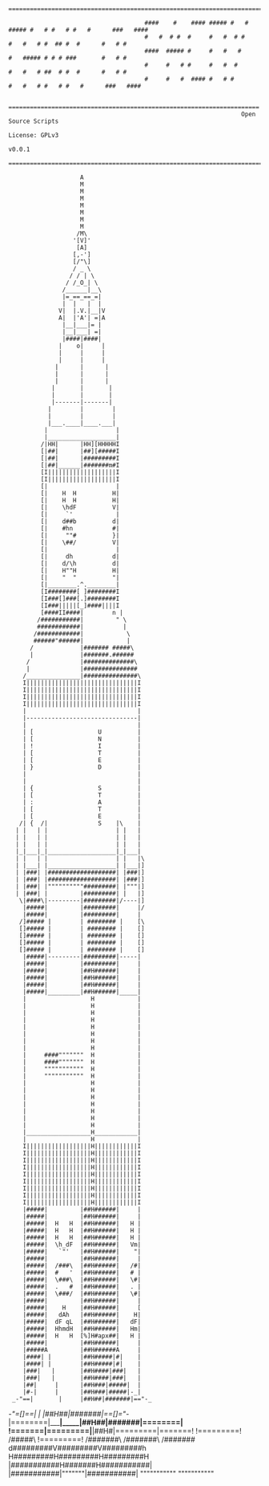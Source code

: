                                           =======================================================================

                                          ####    #    #### ##### #   # ##### #   # #   # #   #      ###   ####
                                          #   #  # #  #     #   #  # #    #   #   # #  ## #  #      #   # #
                                          ####  ##### #     #   #   #     #   ##### # # # ###       #   # #
                                          #     #   # #     #   #  #      #   #   # ##  # #  #      #   # #
                                          #     #   #  #### #   # #       #   #   # #   # #   #      ###   ####

                                          ======================================================================
                                                                     Open Source Scripts
                                                                     License: GPLv3
                                                                     v0.0.1
                                          =======================================================================

                        A
                        M
                        M
                        M
                        M
                        M
                        M
                        M
                       /M\
                      '[V]'
                       [A]
                      [,-']
                      [/"\]
                      / _ \
                     / / | \
                    / /_O_| \
                   /______|__\
                   |=_==_==_=|
                   |  |   |  |
                  V|  |.V.|__|V
                  A|  |'A'| =|A
                   |__|___|= |
                   |__|___| =|
                   |####|####|
                  |    o|     |
                  |     |     |
                  |     |     |
                 |      |      |
                 |      |      |
                 |      |      |
                |       |       |
                |       |       |
                |-------|-------|
               |        |        |
               |        |        |
               |___.____|____.___|
              |                   |
              |___________________|
             /|HH|      |HH][HHHHHI
             [|##|      |##][#####I
             [|##|      |#########I
             [|##|______|#######m#I
             [I|||||||||||||||||||I
             [I|||||||||||||||||||I
             [|                   |
             [|    H  H          H|
             [|    H  H          H|
             [|    \hdF          V|
             [|     `'            |
             [|    d##b          d|
             [|    #hn           #|
             [|     ""#          }|
             [|    \##/          V|
             [|                   |
             [|     dh           d|
             [|    d/\h          d|
             [|    H""H          H|
             [|    "  "          "|
             [|________.^.________|
             [I########[ ]########I
             [I###[]###[.]########I
             [I###|||||[_]####||||I
             [####II####|        n |
            /###########|         " \
            ############|           |
           /############|            \
           ######"######|            |
          /             |####### #####\
          |             |#######.######
         /              |##############\
         |              |###############
        /_______________|###############\
        I|||||||||||||||||||||||||||||||I
        I|||||||||||||||||||||||||||||||I
        I|||||||||||||||||||||||||||||||I
        I|||||||||||||||||||||||||||||||I
        |                               |
        |-------------------------------|
        |                               |
        | [                  U          |
        | [                  N          |
        | !                  I          |
        | [                  T          |
        | [                  E          |
        | }                  D          |
        |                               |
        |                               |
        | {                  S          |
        | [                  T          |
        | :                  A          |
        | [                  T          |
        | [                  E          |
       /| {  /|              S    |\    |
      | |   | |                   | |   |
      | |   | |                   | |   |
      | |   | |                   | |   |
      |_|___|_|___________________|_|___|
      | |   | |                   | |   |\
      | |___| |___________________| |___|]
      | |###| |###################| |###|]
      | |###| |###################| |###|]
      | |###| |""""""""""#########| |"""|]
      | |###| |         |#########| |   |]
       \|####\|---------|#########|/----|]
        |#####|         |#########|     |/
        |#####|         |#########|     |
       /]##### |        | ######## |    [\
       []##### |        | ######## |    []
       []##### |        | ######## |    []
       []##### |        | ######## |    []
       []##### |        | ######## |    []
        |#####|---------|#########|-----|
        |#####|         |#########|     |
        |#####|         |##H######|     |
        |#####|         |##H######|     |
        |#####|         |##H######|     |
        |#####|_________|##H######|_____|
        |                  H            |
        |                  H            |
        |                  H            |
        |                  H            |
        |                  H            |
        |                  H            |
        |                  H            |
        |                  H            |
        |     ####"""""""  H            |
        |     ####"""""""  H            |
        |     """""""""""  H            |
        |     """""""""""  H            |
        |                  H            |
        |                  H            |
        |                  H            |
        |                  H            |
        |                  H            |
        |                  H            |
        |                  H            |
        |__________________H____________|
        |                  H            |
        I||||||||||||||||||H||||||||||||I
        I||||||||||||||||||H||||||||||||I
        I||||||||||||||||||H||||||||||||I
        I||||||||||||||||||H||||||||||||I
        I||||||||||||||||||H||||||||||||I
        I||||||||||||||||||H||||||||||||I
        I||||||||||||||||||H||||||||||||I
        I||||||||||||||||||H||||||||||||I
        I||||||||||||||||||H||||||||||||I
        |#####|         |##H######|     |
        |#####|         |##H######|     |
        |#####|  H   H  |##H######|   H |
        |#####|  H   H  |##H######|   H |
        |#####|  H   H  |##H######|   H |
        |#####|  \h_dF  |##H######|   Vm|
        |#####|   `"'   |##H######|    "|
        |#####|         |##H######|     |
        |#####|  /###\  |##H######|   /#|
        |#####|  #   '  |##H######|   # |
        |#####|  \###\  |##H######|   \#|
        |#####|  .   #  |##H######|   . |
        |#####|  \###/  |##H######|   \#|
        |#####|         |##H######|     |
        |#####|    H    |##H######|     [
        |#####|   dAh   |##H######|    H|
        |#####|  dF qL  |##H######|   dF|
        |#####|  HhmdH  |##H######|   Hm|
        |#####|  H   H  [%]H#apx##|   H |
        |#####|         |##H######|     |
        |#####A         |##H######A     |
        |####| |        |##H#####|#|    |
        |####| |        |##H#####|#|    |
        |###|   |       |##H####|###|   |
        |###|   |       |##H####|###|   |
        |##|     |      |##H###|#####|  |
        |#-|     |      |##H###|#####|-_|
     _-"==|       |     |##H##|#######|=="-_
  _-"=[]==|       |     |##H##|#######|==[]="-_
 |========|_______|_____|##H##|#######|========|
 !=======|=========|____|##H#|=========|=======!
         !=========! /#####\ !=========!
          /#######\ /#######\ /#######\
         d#########V#########V#########h
         H#########H#########H#########H
        |###########H#######H###########|
        |###########|"""""""|###########|
         """""""""""         """""""""""

